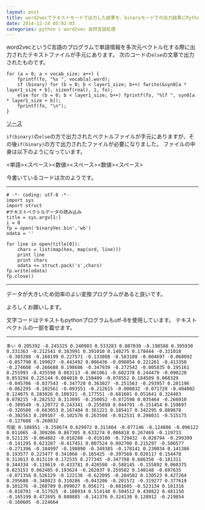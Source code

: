 ```yaml
---
layout: post
title: word2vecでテキストモードで出力した結果を、binaryモードでの出力結果にPythonで変換したい
date: 2014-12-14 05:02:03
categories: python c word2vec 自然言語処理
---
```

<!-- {% raw %} -->
<p>word2vecというC言語のプログラムで単語情報を多次元ベクトル化する際に出力されたテキストファイルが手元にあります。
次のコードの<code>else</code>の文章で出力されたものです。</p>

<pre><code>for (a = 0; a &lt; vocab_size; a++) {
    fprintf(fo, "%s ", vocab[a].word);
    if (binary) for (b = 0; b &lt; layer1_size; b++) fwrite(&amp;syn0[a * layer1_size + b], sizeof(real), 1, fo);
    else for (b = 0; b &lt; layer1_size; b++) fprintf(fo, "%lf ", syn0[a * layer1_size + b]);
    fprintf(fo, "\n");
} 
</code></pre>

<p><a href="https://code.google.com/p/word2vec/source/browse/trunk/word2vec.c?r=41#562" rel="nofollow">ソース</a></p>

<p><code>if(binary)</code>の<code>else</code>の方で出力されたベクトルファイルが手元にありますが、その後<code>if(binary)</code>の方で出力されたファイルが必要になりました。
ファイルの中身は以下のようになっています。</p>

<p>&lt;単語>&lt;スペース>&lt;数値>&lt;スペース>&lt;数値>&lt;スペース></p>

<p>今書いているコードは次のようです。</p>

<hr>

<pre><code># -*- coding: utf-8 -*-
import sys
import struct
#テキストベクトルデータの読み込み
title = sys.argv[1:]
i = 0
fp = open('binaryVec.bin','wb')
odata = ''

for line in open(title[0]):
    chars = list(map(hex, map(ord, line)))
    print line
    print chars
    odata += struct.pack('s',chars)
fp.write(odata)
fp.close()
</code></pre>

<hr>

<p>データが大きいため効率のよい変換プログラムがあると良いです。</p>

<p>よろしくお願いします。</p>

<p>文字コードはテキストもpythonプログラムもutf-8を使用しています。
テキストベクトルの一部を載せます。</p>

<hr>

<pre><code>多い 0.205392 -0.245325 0.240983 0.533283 0.087030 -0.198588 0.395930 0.331363 -0.212541 0.383991 0.391010 0.140275 0.178444 -0.331018 -0.303288 -0.168199 0.227571 -0.133808 -0.583108 -0.004697 -0.068092 -0.057790 0.199027 -0.443492 0.006436 -0.098054 0.221261 -0.413350 -0.274608 -0.266688 0.198686 -0.347939 -0.272542 -0.005835 0.195161 0.255993 -0.435598 0.083113 -0.061061 -0.602378 0.244479 -0.090220 0.053294 0.225144 0.084010 0.150409 -0.078552 0.184509 0.068329 -0.045706 -0.037543 -0.347720 0.363027 -0.251563 -0.293957 0.201196 -0.062295 -0.102561 -0.093551 -0.212615 -0.000832 -0.071720 -0.404002 0.124075 0.283026 0.108321 -0.177551 -0.681601 0.051641 0.324483 0.078215 -0.282532 0.313095 -0.250052 -0.872598 0.035464 -0.266010 -0.389549 -0.120772 0.243341 -0.255850 0.044791 -0.151454 0.159697 -0.320580 -0.663053 0.167484 0.361221 0.185417 0.342295 0.889678 -0.302563 0.289107 -0.102576 0.263508 -0.012531 0.298031 -0.515175 -0.127688 -0.260832 
可能 0.108951 -0.258674 0.629972 0.311664 -0.077146 -0.124886 -0.096122 0.011065 -0.309206 0.867305 0.633274 0.006818 0.267469 -0.119733 0.521135 -0.064882 -0.018288 -0.010180 -0.729432 -0.028794 -0.299309 -0.141295 0.623287 -0.417451 0.007524 0.092700 0.215297 -0.506577 -0.271396 -0.184997 -0.198890 -0.349385 -0.178141 0.230034 0.141386 0.193577 0.223477 0.341060 -0.165425 -0.397568 0.020117 0.154478 0.313013 0.013119 0.172535 0.277345 -0.347708 0.686350 -0.181311 0.344334 -0.119619 -0.433781 0.426598 -0.588145 -0.155892 0.060375 0.023153 0.062405 0.193624 -0.262037 0.259582 0.140148 -0.697635 -0.071356 0.526129 -0.122136 -0.622095 -0.284502 0.130523 0.427264 0.295688 -0.340023 0.310286 -0.043206 -0.201572 -0.319277 0.377619 0.101276 -0.208789 0.099027 0.056171 -0.081605 -0.523134 0.181316 -0.018701 -0.517925 -0.108934 0.514148 0.504512 0.430822 0.481150 -0.165199 0.472695 0.080885 -0.141376 0.324130 0.128912 -0.219854 -0.160605 -0.224664 
</code></pre>
<!-- {% endraw %} -->

